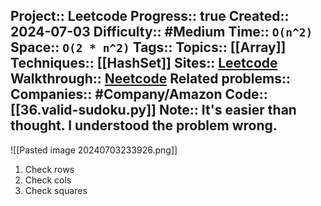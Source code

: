Project:: Leetcode
Progress:: true
Created:: 2024-07-03
Difficulty:: #Medium 
Time:: `O(n^2)`
Space:: `O(2 * n^2)`
Tags:: 
Topics:: [[Array]]
Techniques:: [[HashSet]]
Sites:: [Leetcode](https://leetcode.com/problems/valid-sudoku/description/)
Walkthrough:: [Neetcode](https://www.youtube.com/watch?v=TjFXEUCMqI8)
Related problems:: 
Companies:: #Company/Amazon
Code:: [[36.valid-sudoku.py]]
Note:: It's easier than thought. I understood the problem wrong.
---
![[Pasted image 20240703233926.png]]
1. Check rows
2. Check cols
3. Check squares
